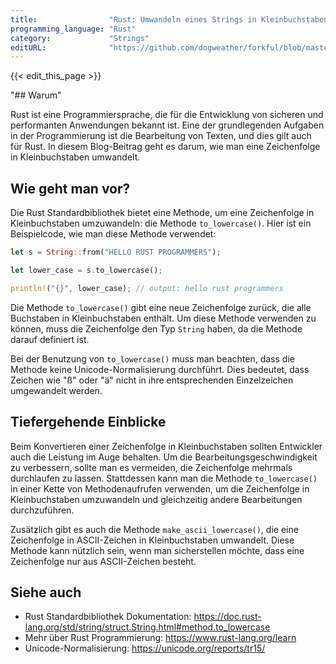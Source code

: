 ```yaml
---
title:                "Rust: Umwandeln eines Strings in Kleinbuchstaben"
programming_language: "Rust"
category:             "Strings"
editURL:              "https://github.com/dogweather/forkful/blob/master/content/de/rust/converting-a-string-to-lower-case.md"
---
```


{{< edit_this_page >}}

"## Warum"

Rust ist eine Programmiersprache, die für die Entwicklung von sicheren und performanten Anwendungen bekannt ist. Eine der grundlegenden Aufgaben in der Programmierung ist die Bearbeitung von Texten, und dies gilt auch für Rust. In diesem Blog-Beitrag geht es darum, wie man eine Zeichenfolge in Kleinbuchstaben umwandelt.

## Wie geht man vor?

Die Rust Standardbibliothek bietet eine Methode, um eine Zeichenfolge in Kleinbuchstaben umzuwandeln: die Methode `to_lowercase()`. Hier ist ein Beispielcode, wie man diese Methode verwendet:

```Rust
let s = String::from("HELLO RUST PROGRAMMERS");

let lower_case = s.to_lowercase();

println!("{}", lower_case); // output: hello rust programmers
```

Die Methode `to_lowercase()` gibt eine neue Zeichenfolge zurück, die alle Buchstaben in Kleinbuchstaben enthält. Um diese Methode verwenden zu können, muss die Zeichenfolge den Typ `String` haben, da die Methode darauf definiert ist.

Bei der Benutzung von `to_lowercase()` muss man beachten, dass die Methode keine Unicode-Normalisierung durchführt. Dies bedeutet, dass Zeichen wie "ß" oder "ä" nicht in ihre entsprechenden Einzelzeichen umgewandelt werden.

## Tiefergehende Einblicke

Beim Konvertieren einer Zeichenfolge in Kleinbuchstaben sollten Entwickler auch die Leistung im Auge behalten. Um die Bearbeitungsgeschwindigkeit zu verbessern, sollte man es vermeiden, die Zeichenfolge mehrmals durchlaufen zu lassen. Stattdessen kann man die Methode `to_lowercase()` in einer Kette von Methodenaufrufen verwenden, um die Zeichenfolge in Kleinbuchstaben umzuwandeln und gleichzeitig andere Bearbeitungen durchzuführen.

Zusätzlich gibt es auch die Methode `make_ascii_lowercase()`, die eine Zeichenfolge in ASCII-Zeichen in Kleinbuchstaben umwandelt. Diese Methode kann nützlich sein, wenn man sicherstellen möchte, dass eine Zeichenfolge nur aus ASCII-Zeichen besteht.

## Siehe auch

- Rust Standardbibliothek Dokumentation: https://doc.rust-lang.org/std/string/struct.String.html#method.to_lowercase
- Mehr über Rust Programmierung: https://www.rust-lang.org/learn
- Unicode-Normalisierung: https://unicode.org/reports/tr15/